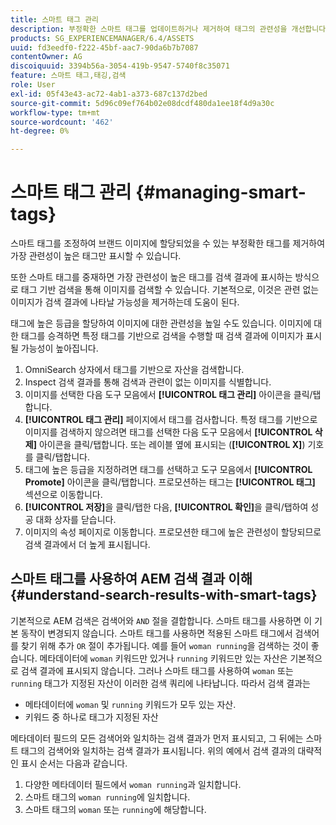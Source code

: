 ```yaml
---
title: 스마트 태그 관리
description: 부정확한 스마트 태그를 업데이트하거나 제거하여 태그의 관련성을 개선합니다
products: SG_EXPERIENCEMANAGER/6.4/ASSETS
uuid: fd3eedf0-f222-45bf-aac7-90da6b7b7087
contentOwner: AG
discoiquuid: 3394b56a-3054-419b-9547-5740f8c35071
feature: 스마트 태그,태깅,검색
role: User
exl-id: 05f43e43-ac72-4ab1-a373-687c137d2bed
source-git-commit: 5d96c09ef764b02e08dcdf480da1ee18f4d9a30c
workflow-type: tm+mt
source-wordcount: '462'
ht-degree: 0%

---
```


# 스마트 태그 관리 {#managing-smart-tags}

스마트 태그를 조정하여 브랜드 이미지에 할당되었을 수 있는 부정확한 태그를 제거하여 가장 관련성이 높은 태그만 표시할 수 있습니다.

또한 스마트 태그를 중재하면 가장 관련성이 높은 태그를 검색 결과에 표시하는 방식으로 태그 기반 검색을 통해 이미지를 검색할 수 있습니다. 기본적으로, 이것은 관련 없는 이미지가 검색 결과에 나타날 가능성을 제거하는데 도움이 된다.

태그에 높은 등급을 할당하여 이미지에 대한 관련성을 높일 수도 있습니다. 이미지에 대한 태그를 승격하면 특정 태그를 기반으로 검색을 수행할 때 검색 결과에 이미지가 표시될 가능성이 높아집니다.

1. OmniSearch 상자에서 태그를 기반으로 자산을 검색합니다.
1. Inspect 검색 결과를 통해 검색과 관련이 없는 이미지를 식별합니다.
1. 이미지를 선택한 다음 도구 모음에서 **[!UICONTROL 태그 관리]** 아이콘을 클릭/탭합니다.
1. **[!UICONTROL 태그 관리]** 페이지에서 태그를 검사합니다. 특정 태그를 기반으로 이미지를 검색하지 않으려면 태그를 선택한 다음 도구 모음에서 **[!UICONTROL 삭제]** 아이콘을 클릭/탭합니다. 또는 레이블 옆에 표시되는 (**[!UICONTROL X]**) 기호를 클릭/탭합니다.
1. 태그에 높은 등급을 지정하려면 태그를 선택하고 도구 모음에서 **[!UICONTROL Promote]** 아이콘을 클릭/탭합니다. 프로모션하는 태그는 **[!UICONTROL 태그]** 섹션으로 이동합니다.
1. **[!UICONTROL 저장]**&#x200B;을 클릭/탭한 다음, **[!UICONTROL 확인]**&#x200B;을 클릭/탭하여 성공 대화 상자를 닫습니다.
1. 이미지의 속성 페이지로 이동합니다. 프로모션한 태그에 높은 관련성이 할당되므로 검색 결과에서 더 높게 표시됩니다.

## 스마트 태그를 사용하여 AEM 검색 결과 이해 {#understand-search-results-with-smart-tags}

기본적으로 AEM 검색은 검색어와 `AND` 절을 결합합니다. 스마트 태그를 사용하면 이 기본 동작이 변경되지 않습니다. 스마트 태그를 사용하면 적용된 스마트 태그에서 검색어를 찾기 위해 추가 `OR` 절이 추가됩니다. 예를 들어 `woman running`을 검색하는 것이 좋습니다. 메타데이터에 `woman` 키워드만 있거나 `running` 키워드만 있는 자산은 기본적으로 검색 결과에 표시되지 않습니다. 그러나 스마트 태그를 사용하여 `woman` 또는 `running` 태그가 지정된 자산이 이러한 검색 쿼리에 나타납니다. 따라서 검색 결과는

* 메타데이터에 `woman` 및 `running` 키워드가 모두 있는 자산.
* 키워드 중 하나로 태그가 지정된 자산

메타데이터 필드의 모든 검색어와 일치하는 검색 결과가 먼저 표시되고, 그 뒤에는 스마트 태그의 검색어와 일치하는 검색 결과가 표시됩니다. 위의 예에서 검색 결과의 대략적인 표시 순서는 다음과 같습니다.

1. 다양한 메타데이터 필드에서 `woman running`과 일치합니다.
1. 스마트 태그의 `woman running`에 일치합니다.
1. 스마트 태그의 `woman` 또는 `running`에 해당합니다.
